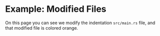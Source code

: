 # Example: Modified Files

On this page you can see we modify the indentation `src/main.rs` file, and that modified file is colored orange.
